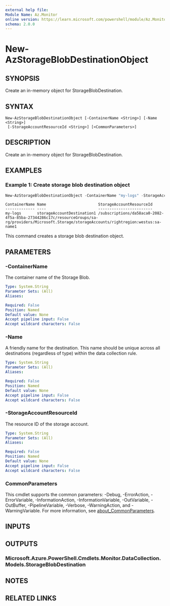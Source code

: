 ```yaml
---
external help file:
Module Name: Az.Monitor
online version: https://learn.microsoft.com/powershell/module/Az.Monitor/new-azstorageblobdestinationobject
schema: 2.0.0
---
```


# New-AzStorageBlobDestinationObject

## SYNOPSIS
Create an in-memory object for StorageBlobDestination.

## SYNTAX

```
New-AzStorageBlobDestinationObject [-ContainerName <String>] [-Name <String>]
 [-StorageAccountResourceId <String>] [<CommonParameters>]
```

## DESCRIPTION
Create an in-memory object for StorageBlobDestination.

## EXAMPLES

### Example 1: Create storage blob destination object
```powershell
New-AzStorageBlobDestinationObject -ContainerName "my-logs" -StorageAccountResourceId /subscriptions/da58aca0-2082-4f5a-85ba-27344286c17c/resourceGroups/sa-rg/providers/Microsoft.Storage/storageAccounts/rightregion:westus:sa-name1 -Name storageAccountDestination1
```

```output
ContainerName Name                       StorageAccountResourceId
------------- ----                       ------------------------
my-logs       storageAccountDestination1 /subscriptions/da58aca0-2082-4f5a-85ba-27344286c17c/resourceGroups/sa-rg/providers/Microsoft.Storage/storageAccounts/rightregion:westus:sa-name1
```

This command creates a storage blob destination object.

## PARAMETERS

### -ContainerName
The container name of the Storage Blob.

```yaml
Type: System.String
Parameter Sets: (All)
Aliases:

Required: False
Position: Named
Default value: None
Accept pipeline input: False
Accept wildcard characters: False
```

### -Name
A friendly name for the destination.
        This name should be unique across all destinations (regardless of type) within the data collection rule.

```yaml
Type: System.String
Parameter Sets: (All)
Aliases:

Required: False
Position: Named
Default value: None
Accept pipeline input: False
Accept wildcard characters: False
```

### -StorageAccountResourceId
The resource ID of the storage account.

```yaml
Type: System.String
Parameter Sets: (All)
Aliases:

Required: False
Position: Named
Default value: None
Accept pipeline input: False
Accept wildcard characters: False
```

### CommonParameters
This cmdlet supports the common parameters: -Debug, -ErrorAction, -ErrorVariable, -InformationAction, -InformationVariable, -OutVariable, -OutBuffer, -PipelineVariable, -Verbose, -WarningAction, and -WarningVariable. For more information, see [about_CommonParameters](http://go.microsoft.com/fwlink/?LinkID=113216).

## INPUTS

## OUTPUTS

### Microsoft.Azure.PowerShell.Cmdlets.Monitor.DataCollection.Models.StorageBlobDestination

## NOTES

## RELATED LINKS

